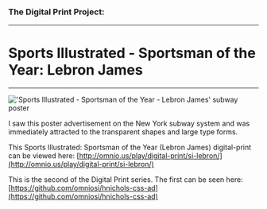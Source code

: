 ### The Digital Print Project:
---

# Sports Illustrated -  Sportsman of the Year: Lebron James
***

!['Sports Illustrated - Sportsman of the Year - Lebron James'  subway poster](http://omnio.us/play/digital-print/si-lebron/img/SI_lebron_source.jpg "'Sports Illustrated - Sportsman of the Year: Lebron James' subway poster")

I saw this poster advertisement on the New York subway system and was immediately attracted to the transparent shapes and large type forms.

This Sports Illustrated: Sportsman of the Year (Lebron James) digital-print can be viewed here:
[http://omnio.us/play/digital-print/si-lebron/](http://omnio.us/play/digital-print/si-lebron/)

This is the second of the Digital Print series. The first can be seen here:
[https://github.com/omniosi/hnichols-css-ad](https://github.com/omniosi/hnichols-css-ad)